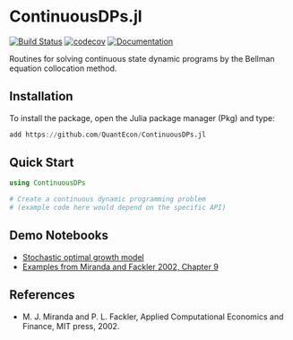 # ContinuousDPs.jl

[![Build Status](https://github.com/QuantEcon/ContinuousDPs.jl/actions/workflows/ci.yml/badge.svg)](https://github.com/QuantEcon/ContinuousDPs.jl/actions/workflows/ci.yml)
[![codecov](https://codecov.io/gh/QuantEcon/ContinuousDPs.jl/branch/master/graph/badge.svg)](https://codecov.io/gh/QuantEcon/ContinuousDPs.jl)
[![Documentation](https://img.shields.io/badge/docs-stable-blue.svg)](https://QuantEcon.github.io/ContinuousDPs.jl/stable/)

Routines for solving continuous state dynamic programs by the Bellman equation collocation method.

## Installation

To install the package, open the Julia package manager (Pkg) and type:

```julia
add https://github.com/QuantEcon/ContinuousDPs.jl
```

## Quick Start

```julia
using ContinuousDPs

# Create a continuous dynamic programming problem
# (example code here would depend on the specific API)
```

## Demo Notebooks

* [Stochastic optimal growth model](http://nbviewer.jupyter.org/github/QuantEcon/ContinuousDPs.jl/blob/master/examples/cdp_ex_optgrowth_jl.ipynb)
* [Examples from Miranda and Fackler 2002, Chapter 9](http://nbviewer.jupyter.org/github/QuantEcon/ContinuousDPs.jl/blob/master/examples/cdp_ex_MF_jl.ipynb)

## References

* M. J. Miranda and P. L. Fackler, Applied Computational Economics and Finance, MIT press, 2002.